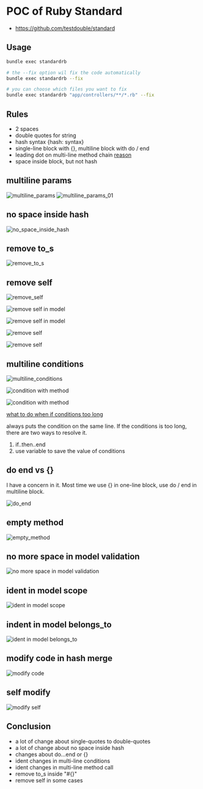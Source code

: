 # POC of Ruby Standard

- https://github.com/testdouble/standard

## Usage

```bash
bundle exec standardrb

# the --fix option wil fix the code automatically
bundle exec standardrb --fix

# you can choose which files you want to fix
bundle exec standardrb "app/controllers/**/*.rb" --fix
```

## Rules

- 2 spaces
- double quotes for string
- hash syntax {hash: syntax}
- single-line block with {}, multiline block with do / end
- leading dot on multi-line method chain [reason](https://github.com/testdouble/standard/issues/75)
- space inside block, but not hash

## multiline params

![multiline_params](images/multiline_params.png)
![multiline_params_01](images/multiline_params_01.png)

## no space inside hash

![no_space_inside_hash](images/no_space_inside_hash.png)

## remove to_s

![remove_to_s](images/remove_to_s.png)

## remove self

![remove_self](images/remove_self.png)

![remove self in model](images/remove_self_in_model.png)

![remove self in model](images/remove_self_in_model_01.png)

![remove self](images/remove_self_01.png)

![remove self](images/remove_self_02.png)

## multiline conditions

![multiline_conditions](images/multiline_conditions.png)

![condition with method](images/condition_with_method.png)

![condition with method](images/condition_with_method_01.png)

[what to do when if conditions too long](https://github.com/rubocop/ruby-style-guide/issues/476)

always puts the condition on the same line. If the conditions is too long, there are two ways to resolve it.

1. if..then..end
2. use variable to save the value of conditions

## do end vs {}

I have a concern in it. Most time we use {} in one-line block, use do / end in multiline block.

![do_end](images/do_end.png)

## empty method

![empty_method](images/empty_method.png)

## no more space in model validation

![no more space in model validation](images/no_more_space_in_model_valid.png)

## ident in model scope

![ident in model scope](images/ident_of_model_scope.png)

## indent in model belongs_to

![ident in model belongs_to](images/indent_in_model_belongs_to.png)

## modify code in hash merge

![modify code](images/modify_code_00.png)

## self modify

![modify self](images/modify_self.png)

## Conclusion

- a lot of change about single-quotes to double-quotes
- a lot of change about no space inside hash
- changes about do...end or {}
- ident changes in multi-line conditions
- ident changes in multi-line method call
- remove to_s inside "#{}"
- remove self in some cases
